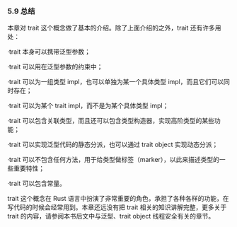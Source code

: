 ### 5.9 总结

本章对 trait 这个概念做了基本的介绍。除了上面介绍的之外，trait 还有许多用处：

·trait 本身可以携带泛型参数；

·trait 可以用在泛型参数的约束中；

·trait 可以为一组类型 impl，也可以单独为某一个具体类型 impl，而且它们可以同时存在；

·trait 可以为某个 trait impl，而不是为某个具体类型 impl；

·trait 可以包含关联类型，而且还可以包含类型构造器，实现高阶类型的某些功能；

·trait 可以实现泛型代码的静态分派，也可以通过 trait object 实现动态分派；

·trait 可以不包含任何方法，用于给类型做标签（marker），以此来描述类型的一些重要特性；

·trait 可以包含常量。

trait 这个概念在 Rust 语言中扮演了非常重要的角色，承担了各种各样的功能，在写代码的时候会经常用到。本章还远没有把 trait 相关的知识讲解完整，更多关于 trait 的内容，请参阅本书后文中与泛型、trait object 线程安全有关的章节。
